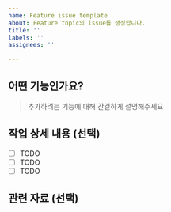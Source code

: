 ```yaml
---
name: Feature issue template
about: Feature topic의 issue를 생성합니다.
title: ''
labels: ''
assignees: ''

---
```


## 어떤 기능인가요?

> 추가하려는 기능에 대해 간결하게 설명해주세요

## 작업 상세 내용 (선택)

- [ ] TODO
- [ ] TODO
- [ ] TODO

## 관련 자료 (선택)
